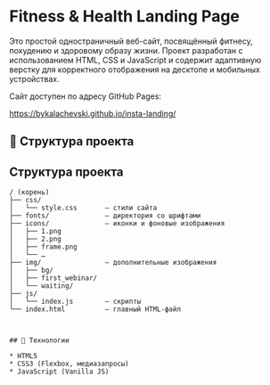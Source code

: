 # Fitness & Health Landing Page

Это простой одностраничный веб-сайт, посвящённый фитнесу, похудению и здоровому образу жизни. Проект разработан с использованием HTML, CSS и JavaScript и содержит адаптивную верстку для корректного отображения на десктопе и мобильных устройствах.

Сайт доступен по адресу GitHub Pages:

https://bykalachevski.github.io/insta-landing/



## 📂 Структура проекта


## Структура проекта

```text
/ (корень)
├── css/
│   └── style.css       — стили сайта
├── fonts/              — директория со шрифтами
├── icons/              — иконки и фоновые изображения
│   ├── 1.png
│   ├── 2.png
│   ├── frame.png
│   └── …
├── img/                — дополнительные изображения
│   ├── bg/
│   ├── first_webinar/
│   └── waiting/
├── js/
│   └── index.js        — скрипты
└── index.html          — главный HTML-файл



## 🎨 Технологии

* HTML5
* CSS3 (Flexbox, медиазапросы)
* JavaScript (Vanilla JS)




